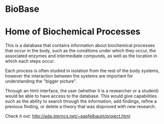 # BioBase
# Home of Biochemical Processes
This is a database that contains information about biochemical processes that occur in the body, such as the conditions under
which they occur, the associated enzymes and intermediate compunds, as well as the location in which each steps occur.

Each process is often studied in isolation from the rest of the body systems, however the interaction between the systems are 
important for understanding the "bigger picture".

Through an html interface, the user (whether it is a researcher or a student) would be able to have access to the database. 
This would give capabilities such as the ability to search through the information, add findings, refine a previous finding, 
or delete a theory that was disproved with new research.

Check it out: http://ada.sterncs.net/~eapfelbaum/project.html

